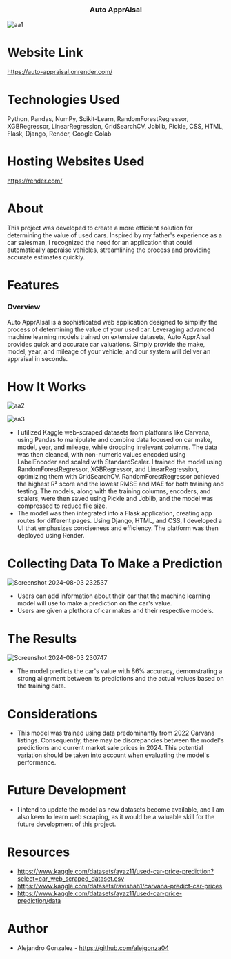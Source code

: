 <h3 align="center">Auto ApprAIsal</h3>

![aa1](https://github.com/user-attachments/assets/67996769-2c7a-43a8-ae6b-4f315a3dc569)


# Website Link
https://auto-appraisal.onrender.com/

# Technologies Used
Python, Pandas, NumPy, Scikit-Learn, RandomForestRegressor, XGBRegressor, LinearRegression, GridSearchCV, Joblib, Pickle, CSS, HTML, Flask, Django, Render, Google Colab

# Hosting Websites Used
https://render.com/

# About
This project was developed to create a more efficient solution for determining the value of used cars. Inspired by my father's experience as a car salesman, I recognized the need for an application that could automatically appraise vehicles, streamlining the process and providing accurate estimates quickly.

# Features
### Overview
Auto ApprAIsal is a sophisticated web application designed to simplify the process of determining the value of your used car. Leveraging advanced machine learning models trained on extensive datasets, Auto ApprAIsal provides quick and accurate car valuations. Simply provide the make, model, year, and mileage of your vehicle, and our system will deliver an appraisal in seconds.

# How It Works
![aa2](https://github.com/user-attachments/assets/ee2ba21a-f379-4321-b792-aa4a8b837411)

![aa3](https://github.com/user-attachments/assets/b8ab886d-567a-4235-9ad6-d5d9e171bf77)

- I utilized Kaggle web-scraped datasets from platforms like Carvana, using Pandas to manipulate and combine data focused on car make, model, year, and mileage, while dropping irrelevant columns. The data was then cleaned, with non-numeric values encoded using LabelEncoder and scaled with StandardScaler. I trained the model using RandomForestRegressor, XGBRegressor, and LinearRegression, optimizing them with GridSearchCV. RandomForestRegressor achieved the highest R² score and the lowest RMSE and MAE for both training and testing. The models, along with the training columns, encoders, and scalers, were then saved using Pickle and Joblib, and the model was compressed to reduce file size.
- The model was then integrated into a Flask application, creating app routes for different pages. Using Django, HTML, and CSS, I developed a UI that emphasizes conciseness and efficiency. The platform was then deployed using Render.

# Collecting Data To Make a Prediction
![Screenshot 2024-08-03 232537](https://github.com/user-attachments/assets/9a882b9a-49fb-4a3d-bef7-a4806774c49e)

- Users can add information about their car that the machine learning model will use to make a prediction on the car's value.
- Users are given a plethora of car makes and their respective models. 

# The Results
![Screenshot 2024-08-03 230747](https://github.com/user-attachments/assets/8016b158-8528-404f-8e67-3b3c0df1ee64)

- The model predicts the car's value with 86% accuracy, demonstrating a strong alignment between its predictions and the actual values based on the training data.

# Considerations
- This model was trained using data predominantly from 2022 Carvana listings. Consequently, there may be discrepancies between the model's predictions and current market sale prices in 2024. This potential variation should be taken into account when evaluating the model's performance.

# Future Development
- I intend to update the model as new datasets become available, and I am also keen to learn web scraping, as it would be a valuable skill for the future development of this project.

# Resources
- https://www.kaggle.com/datasets/ayaz11/used-car-price-prediction?select=car_web_scraped_dataset.csv
- https://www.kaggle.com/datasets/ravishah1/carvana-predict-car-prices
- https://www.kaggle.com/datasets/ayaz11/used-car-price-prediction/data

# Author
- Alejandro Gonzalez - https://github.com/alejgonza04
